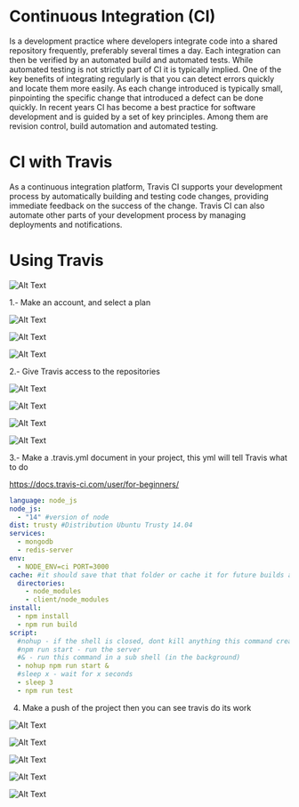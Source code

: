 # Continuous Integration (CI)

Is a development practice where developers integrate code into a shared repository frequently, preferably several times a day. Each integration can then be verified by an automated build and automated tests. While automated testing is not strictly part of CI it is typically implied. One of the key benefits of integrating regularly is that you can detect errors quickly and locate them more easily. As each change introduced is typically small, pinpointing the specific change that introduced a defect can be done quickly. In recent years CI has become a best practice for software development and is guided by a set of key principles. Among them are revision control, build automation and automated testing.

# CI with Travis

As a continuous integration platform, Travis CI supports your development process by automatically building and testing code changes, providing immediate feedback on the success of the change. Travis CI can also automate other parts of your development process by managing deployments and notifications.

# Using Travis

![Alt Text](../../images/NodeJS-Advanced-Concepts/ContinuousInt/0.png)

1.- Make an account, and select a plan

![Alt Text](../../images/NodeJS-Advanced-Concepts/ContinuousInt/A1.png)

![Alt Text](../../images/NodeJS-Advanced-Concepts/ContinuousInt/A2.png)

![Alt Text](../../images/NodeJS-Advanced-Concepts/ContinuousInt/A3.png)

2.- Give Travis access to the repositories

![Alt Text](../../images/NodeJS-Advanced-Concepts/ContinuousInt/3.png)

![Alt Text](../../images/NodeJS-Advanced-Concepts/ContinuousInt/4.png)

![Alt Text](../../images/NodeJS-Advanced-Concepts/ContinuousInt/5.png)

![Alt Text](../../images/NodeJS-Advanced-Concepts/ContinuousInt/6.png)

3.- Make a .travis.yml document in your project, this yml will tell Travis what to do

https://docs.travis-ci.com/user/for-beginners/

```yml
language: node_js
node_js:
  - "14" #version of node
dist: trusty #Distribution Ubuntu Trusty 14.04
services:
  - mongodb
  - redis-server
env:
  - NODE_ENV=ci PORT=3000
cache: #it should save that that folder or cache it for future builds as well.
  directories:
    - node_modules
    - client/node_modules
install:
  - npm install
  - npm run build
script:
  #nohup - if the shell is closed, dont kill anything this command creates
  #npm run start - run the server
  #& - run this command in a sub shell (in the background)
  - nohup npm run start &
  #sleep x - wait for x seconds
  - sleep 3
  - npm run test
```

4. Make a push of the project then you can see travis do its work

![Alt Text](../../images/NodeJS-Advanced-Concepts/ContinuousInt/10.png)

![Alt Text](../../images/NodeJS-Advanced-Concepts/ContinuousInt/11.png)

![Alt Text](../../images/NodeJS-Advanced-Concepts/ContinuousInt/12.png)

![Alt Text](../../images/NodeJS-Advanced-Concepts/ContinuousInt/13.png)

![Alt Text](../../images/NodeJS-Advanced-Concepts/ContinuousInt/14.png)
